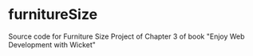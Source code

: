 furnitureSize
=============

Source code for Furniture Size Project of Chapter 3 of book "Enjoy Web Development with Wicket"